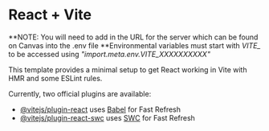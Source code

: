 # React + Vite

**NOTE: You will need to add in the URL for the server which can be found on Canvas into the .env file
**Environmental variables must start with *VITE_* to be accessed using *"import.meta.env.VITE_XXXXXXXXXX"*

This template provides a minimal setup to get React working in Vite with HMR and some ESLint rules.

Currently, two official plugins are available:

- [@vitejs/plugin-react](https://github.com/vitejs/vite-plugin-react/blob/main/packages/plugin-react/README.md) uses [Babel](https://babeljs.io/) for Fast Refresh
- [@vitejs/plugin-react-swc](https://github.com/vitejs/vite-plugin-react-swc) uses [SWC](https://swc.rs/) for Fast Refresh

